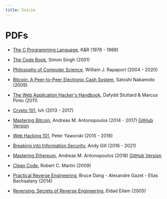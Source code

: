 ```yaml
---
title: Inicio
---
```


# PDFs

- [The C Programming Language](the-c-programming-language.pdf), K&R (1978 - 1988)

- [The Code Book](the-code-book.pdf), Simon Singh (2001)

- [Philosophy of Computer Science](phics.pdf), William J. Rapaport (2004 - 2020)

- [Bitcoin: A Peer-to-Peer Electronic Cash System](bitcoin.pdf), Satoshi Nakamoto (2009)

- [The Web Application Hacker's Handbook](the-web-application-hackers-handbook.pdf), Dafydd Stuttard & Marcus Pinto (2011)

- [Crypto 101](crypto101.pdf), lvh (2013 - 2017)

- [Mastering Bitcoin](mastering-bitcoin.pdf), Andreas M. Antonopoulos (2014 - 2017) [GitHub Version](https://github.com/bitcoinbook/bitcoinbook)

- [Web Hacking 101](web-hacking-101.pdf), Peter Yaworski (2015 - 2018)

- [Breaking into Information Security](ltr101-breaking-into-infosec.pdf), Andy Gill (2016 - 2021)

- [Mastering Ethereum](mastering-ethereum.pdf), Andreas M. Antonopoulos (2018) [GitHub Version](https://github.com/ethereumbook/ethereumbook)

- [Clean Code](clean-code.pdf), Robert C. Martin (2009)

- [Practical Reverse Engineering](practical-reverse-engineering.pdf), Bruce Dang - Alexandre Gazet - Elias Bachaalany (2014)

- [Reversing: Secrets of Reverse Engineering](reversing.pdf), Eldad Eilam (2005)

